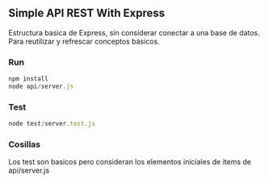 ## Simple API REST With Express

Estructura basica de Express, sin considerar conectar a una base de datos.
Para reutilizar y refrescar conceptos básicos.

### Run
```javascript
npm install
node api/server.js
```

### Test
```javascript
node test/server.test.js
```
### Cosillas

Los test son basicos pero consideran los elementos iniciales de items de api/server.js